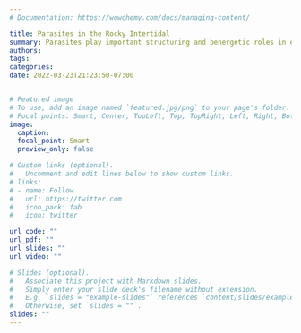 ```yaml
---
# Documentation: https://wowchemy.com/docs/managing-content/

title: Parasites in the Rocky Intertidal
summary: Parasites play important structuring and benergetic roles in ecological networks. We know parasitism is common in other intertidal food webs, such as salt marshes, sand flats, and beaches. Are parasites important in the California rocky intertidal?
authors:
tags: 
categories: 
date: 2022-03-23T21:23:50-07:00


# Featured image
# To use, add an image named `featured.jpg/png` to your page's folder.
# Focal points: Smart, Center, TopLeft, Top, TopRight, Left, Right, BottomLeft, Bottom, BottomRight.
image:
  caption: 
  focal_point: Smart
  preview_only: false

# Custom links (optional).
#   Uncomment and edit lines below to show custom links.
# links:
# - name: Follow
#   url: https://twitter.com
#   icon_pack: fab
#   icon: twitter

url_code: ""
url_pdf: ""
url_slides: ""
url_video: ""

# Slides (optional).
#   Associate this project with Markdown slides.
#   Simply enter your slide deck's filename without extension.
#   E.g. `slides = "example-slides"` references `content/slides/example-slides.md`.
#   Otherwise, set `slides = ""`.
slides: ""
---
```

